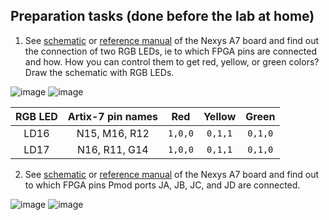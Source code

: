 ## Preparation tasks (done before the lab at home)

1. See [schematic](https://github.com/tomas-fryza/digital-electronics-1/blob/master/docs/nexys-a7-sch.pdf) or [reference manual](https://reference.digilentinc.com/reference/programmable-logic/nexys-a7/reference-manual) of the Nexys A7 board and find out the connection of two RGB LEDs, ie to which FPGA pins are connected and how. How you can control them to get red, yellow, or green colors? Draw the schematic with RGB LEDs.

![image](https://user-images.githubusercontent.com/99397789/160426546-a02c3c24-168a-4474-8146-a248a762c3aa.png)
![image](https://user-images.githubusercontent.com/99397789/160427239-4cc4df45-66a1-4539-b65b-ee128fbdaa3b.png)

| **RGB LED** | **Artix-7 pin names** | **Red** | **Yellow** | **Green** |
| :-: | :-: | :-: | :-: | :-: |
| LD16 | N15, M16, R12 | `1,0,0` | `0,1,1` | `0,1,0` |
| LD17 | N16, R11, G14 | `1,0,0` | `0,1,1` | `0,1,0` |

2. See [schematic](https://github.com/tomas-fryza/digital-electronics-1/blob/master/docs/nexys-a7-sch.pdf) or [reference manual](https://reference.digilentinc.com/reference/programmable-logic/nexys-a7/reference-manual) of the Nexys A7 board and find out to which FPGA pins Pmod ports JA, JB, JC, and JD are connected.

![image](https://user-images.githubusercontent.com/99397789/160427552-d8e8f595-0b7c-4393-8316-e80b187be02d.png)
![image](https://user-images.githubusercontent.com/99397789/160427500-2aaa4b90-fc06-4bf3-8060-3e621301b2a5.png)
